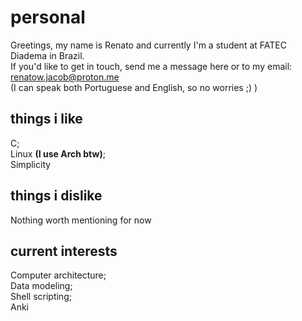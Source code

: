 # personal
Greetings, my name is Renato and currently I'm a student at FATEC Diadema in Brazil.<br>
If you'd like to get in touch, send me a message here or to my email: renatow.jacob@proton.me<br>
(I can speak both Portuguese and English, so no worries ;) )

## things i like
C;<br>
Linux <b>(I use Arch btw)</b>;<br>
Simplicity

## things i dislike
Nothing worth mentioning for now

## current interests
Computer architecture;<br>
Data modeling;<br>
Shell scripting;<br>
Anki
